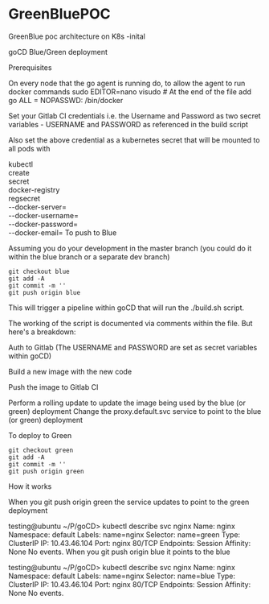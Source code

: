 # GreenBluePOC
GreenBlue poc architecture on K8s -inital


goCD Blue/Green deployment

Prerequisites

On every node that the go agent is running do, to allow the agent to run docker commands
    sudo EDITOR=nano visudo
    # At the end of the file add
    go ALL = NOPASSWD: /bin/docker
    
Set your Gitlab CI credentials i.e. the Username and Password as two secret variables - USERNAME and PASSWORD as referenced in the build script

Also set the above credential as a kubernetes secret that will be mounted to all pods with

kubectl \
create \
secret \
docker-registry \
regsecret \
--docker-server=<your-registry-server> \
--docker-username=<your-name> \
--docker-password=<your-pword> \
--docker-email=<your-email>
To push to Blue

Assuming you do your development in the master branch (you could do it within the blue branch or a separate dev branch)

    git checkout blue
    git add -A
    git commit -m ''
    git push origin blue
    
This will trigger a pipeline within goCD that will run the ./build.sh script.

The working of the script is documented via comments within the file. But here's a breakdown:

Auth to Gitlab (The USERNAME and PASSWORD are set as secret variables within goCD)

Build a new image with the new code

Push the image to Gitlab CI

Perform a rolling update to update the image being used by the blue (or green) deployment
Change the proxy.default.svc service to point to the blue (or green) deployment

To deploy to Green

    git checkout green
    git add -A
    git commit -m ''
    git push origin green
    
How it works

When you git push origin green the service updates to point to the green deployment

testing@ubuntu ~/P/goCD> kubectl describe svc nginx
Name:	nginx
Namespace:	default
Labels:	name=nginx
Selector:	name=green
Type:	ClusterIP
IP:	10.43.46.104
Port:	nginx	80/TCP
Endpoints:	<none>
Session Affinity:	None
No events.
When you git push origin blue it points to the blue

testing@ubuntu ~/P/goCD> kubectl describe svc nginx
Name:	nginx
Namespace:	default
Labels:	name=nginx
Selector:	name=blue
Type:	ClusterIP
IP:	10.43.46.104
Port:	nginx	80/TCP
Endpoints:	<none>
Session Affinity:	None
No events.
